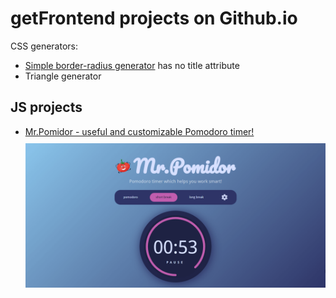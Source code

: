 # getFrontend projects on Github.io

CSS generators:
* [Simple border-radius generator](https://getfrontend.github.io/app-sbrg.html) has no title attribute
* Triangle generator

## JS projects
* [Mr.Pomidor - useful and customizable Pomodoro timer!](https://getfrontend.github.io/app-pomidor/)
<img
  src="app-pomidor/img/mr-pomidor-screenhot.png"
  alt="pomodoro timer"
  title="Useful and customizable Pomodoro timer"
  style="display: inline-block; margin: 10px auto; max-width: 900x;">

